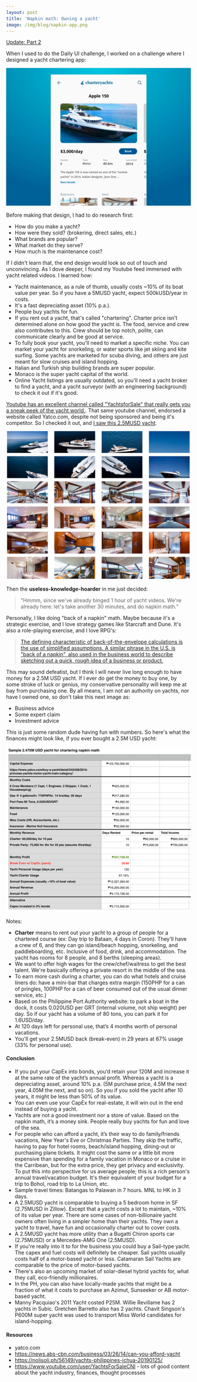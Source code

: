 ```yaml
---
layout: post
title: 'Napkin math: Owning a yacht'
image: /img/blog/napkin-app.png
---
```


[Update: Part 2](/2019/09/27/part-2-napkin-math-owning-a-yacht.html)

When I used to do the Daily UI challenge, I worked on a challenge where I designed a yacht chartering app:

![](/img/blog/napkin-app.png)

Before making that design, I had to do research first:

- How do you make a yacht?
- How were they sold? (brokering, direct sales, etc.)
- What brands are popular?
- What market do they serve?
- How much is the maintenance cost?

If I didn't learn that, the end design would look so out of touch and unconvincing. As I dove deeper, I found my Youtube feed immersed with yacht related videos. I learned how:

- Yacht maintenance, as a rule of thumb, usually costs ~10% of its boat value per year. So if you have a 5MUSD yacht, expect 500kUSD/year in costs.
- It's a fast depreciating asset (10% p.a.).
- People buy yachts for fun.
- If you rent out a yacht, that's called "chartering". Charter price isn't determined alone on how good the yacht is. The food, service and crew also contributes to this. Crew should be top notch, polite, can communicate clearly and be good at service.
- To fully book your yacht, you'll need to market a specific niche. You can market your yacht for snorkeling, or water sports like jet skiing and kite surfing. Some yachts are marketed for scuba diving, and others are just meant for slow cruises and island hopping.
- Italian and Turkish ship building brands are super popular.
- Monaco is the super yacht capital of the world.
- Online Yacht listings are usually outdated, so you'll need a yacht broker to find a yacht, and a yacht surveyor (with an engineering background) to check it out if it's good.

[Youtube has an excellent channel called "YachtsforSale" that really gets you a sneak peek of the yacht world.](https://www.youtube.com/user/YachtsForSaleCNI). That same youtube channel, endorsed a website called Yatco.com, despite not being sponsored and being it's competitor. So I checked it out, and [I saw this 2.5MUSD yacht](https://www.yatco.com/buy-a-yacht/detail/242458/2010-princess-yachts-motor-yacht-main-category/).

![](/img/blog/napkin-princess-yacht.png)

Then the **useless-knowledge-hoarder** in me just decided:

> "Hmmm, since we've already binged 1 hour of yacht videos. We're already here: let's take another 30 minutes, and do napkin math."

Personally, I like doing "back of a napkin" math. Maybe because it's a strategic exercise, and I love strategy games like Starcraft and Dune. It's also a role-playing exercise, and I love RPG's:

> [The defining characteristic of back-of-the-envelope calculations is the use of simplified assumptions. A similar phrase in the U.S. is "back of a napkin", also used in the business world to describe sketching out a quick, rough idea of a business or product.](https://en.wikipedia.org/wiki/Back-of-the-envelope_calculation)

This may sound defeatist, but I think I will never live long enough to have money for a 2.5M USD yacht. If I ever do get the money to buy one, by some stroke of luck or genius, my conservative personality will keep me at bay from purchasing one. By all means, I am not an authority on yachts, nor have I owned one, so don't take this next image as:

- Business advice
- Some expert claim
- Investment advice

This is just some random dude having fun with numbers. So here's what the finances might look like, if you ever bought a 2.5M USD yacht:

![](/img/blog/napkin-math-yacht-plan.png)

Notes:

- **Charter** means to rent out your yacht to a group of people for a chartered course (ex: Day trip to Bataan, 4 days in Coron). They'll have a crew of 6, and they can go island/beach hopping, snorkeling, and paddleboarding, etc. Inclusive of food, drink, and accommodation. The yacht has rooms for 8 people, and 8 berths (sleeping areas).
- We want to offer high wages for the crew/chef/waitress to get the best talent. We're basically offering a private resort in the middle of the sea.
- To earn more cash during a charter, you can do what hotels and cruise liners do: have a mini-bar that charges extra margin (150PHP for a can of pringles, 100PHP for a can of beer consumed out of the usual dinner service, etc.)
- Based on the Philippine Port Authority website: to park a boat in the dock, it costs 0.020USD per GRT (internal volume, not ship weight) per day. So if our yacht has a volume of 80 tons, you can park it for 1.6USD/day.
- At 120 days left for personal use, that’s 4 months worth of personal vacations.
- You'll get your 2.5MUSD back (break-even) in 29 years at 67% usage (33% for personal use).

#### Conclusion

- If you put your CapEx into bonds, you’d retain your 120M and increase it at the same rate of the yacht’s annual profit. Whereas a yacht is a depreciating asset, around 10% p.a. (5M purchase price, 4.5M the next year, 4.05M the next, and so on). So you if you sold the yacht after 10 years, it might be less than 50% of its value.
- You can even use your CapEx for real-estate, it will win out in the end instead of buying a yacht.
- Yachts are not a good investment nor a store of value. Based on the napkin math, it’s a money sink. People really buy yachts for fun and love of the sea.
- For people who can afford a yacht, it’s their way to do family/friends vacations, New Year's Eve or Christmas Parties. They skip the traffic, having to pay for hotel rooms, beach/island hopping, dining-out or purchasing plane tickets. It might cost the same or a little bit more expensive than spending for a family vacation in Monaco or a cruise in the Carribean, but for the extra price, they get privacy and exclusivity. To put this into perspective for us average people; this is a rich person's annual travel/vacation budget. It's their equivalent of your budget for a trip to Bohol, road trip to La Union, etc.
- Sample travel times: Batangas to Palawan in 7 hours. MNL to HK in 3 days.
- A 2.5MUSD yacht is comparable to buying a 5 bedroom home in SF (2.75MUSD in Zillow). Except that a yacht costs a lot to maintain, ~10% of its value per year. There are some cases of non-billionaire yacht owners often living in a simpler home than their yachts. They own a yacht to travel, have fun and occasionally charter out to cover costs.
- A 2.5MUSD yacht has more utility than a Bugatti Chiron sports car (2.75MUSD) or a Mercedes-AMG One (2.5MUSD).
- If you're really into it to for the business you could buy a Sail-type yacht. The capex and fuel costs will definitely be cheaper. Sail yachts usually costs half of a motor-based yacht or less. Catamaran Sail Yachts are comparable to the price of motor-based yachts.
- There's also an upcoming market of solar-diesel hybrid yachts for, what they call, eco-friendly millionaires.
- In the PH, you can also have locally-made yachts that might be a fraction of what it costs to purchase an Azimut, Sunseeker or AB motor-based yacht.
- Manny Pacquiao's 2011 Yacht costed P25M. Willie Revillame has 2 yachts in Subic. Gretchen Barretto also has 2 yachts. Chavit Singson's P600M super yacht was used to transport Miss World candidates for island-hopping.

#### Resources

- yatco.com
- https://news.abs-cbn.com/business/03/26/14/can-you-afford-yacht
- https://nolisoli.ph/56149/yachts-philippines-jchua-20190125/
- https://www.youtube.com/user/YachtsForSaleCNI - lots of good content about the yacht industry, finances, thought processes
